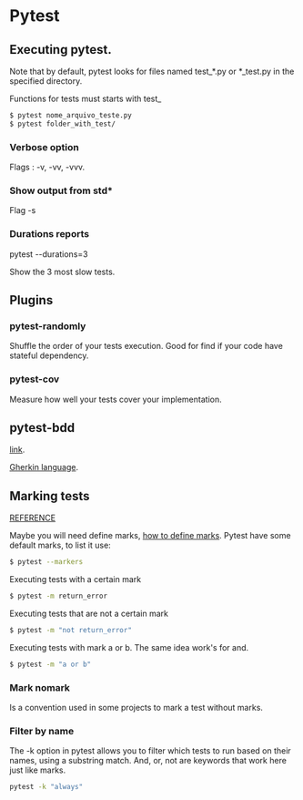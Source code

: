 # Pytest

## Executing pytest.

Note that by default, pytest looks for files named test_*.py or *_test.py
in the specified directory.

Functions for tests must starts with test\_

```bash
$ pytest nome_arquivo_teste.py
$ pytest folder_with_test/
```
### Verbose option

Flags : -v, -vv, -vvv.

### Show output from std*
Flag -s

### Durations reports

pytest --durations=3

Show the 3 most slow tests.

## Plugins

### pytest-randomly

Shuffle the order of your tests execution.
Good for find if your code have stateful dependency.

### pytest-cov

Measure how well your tests cover your implementation.

## pytest-bdd

[link](https://pytest-bdd.readthedocs.io/en/latest/#bdd-library-for-the-pytest-runner).

[Gherkin language](https://docs.behat.org/en/v2.5/guides/1.gherkin.html).

## Marking tests

[REFERENCE](https://docs.pytest.org/en/7.1.x/example/markers.html)

Maybe you will need define marks, [how to define marks](https://docs.pytest.org/en/stable/how-to/mark.html).
Pytest have some default marks, to list it use: 

```bash
$ pytest --markers
```

Executing tests with a certain mark

```bash
$ pytest -m return_error
```

Executing tests that are not a certain mark

```bash
$ pytest -m "not return_error"
```
Executing tests with mark a or b. The same idea work's for and.

```bash
$ pytest -m "a or b"
```

### Mark nomark

Is a convention used in some projects to mark a test without marks.

### Filter by name

The -k option in pytest allows you to filter which tests to run based on their names, using a substring match.
And, or, not are keywords that work here just like marks.

```bash
pytest -k "always"
```
